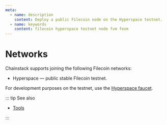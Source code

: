 ```yaml
---
meta:
  - name: description
    content: Deploy a public Filecoin node on the Hyperspace testnet.
  - name: keywords
    content: filecoin hyperspace testnet node fvm fevm
---
```


# Networks

Chainstack supports joining the following Filecoin networks:

* Hyperspace — public stable Filecoin testnet.

For development purposes on the testnet, use the [Hyperspace faucet](https://hyperspace.yoga/#faucet).

::: tip See also

* [Tools](/operations/filecoin/tools)

:::
